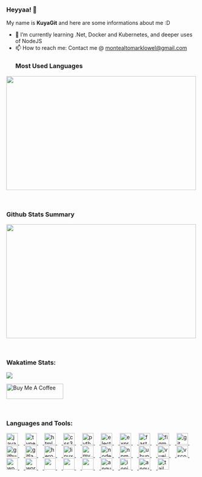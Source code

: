 ### Heyyaa! 👋

My name is **KuyaGit** and here are some informations about me :D

- 🌱 I’m currently learning .Net, Docker and Kubernetes, and deeper uses of NodeJS
- 📫 How to reach me: Contact me @ montealtomarklowel@gmail.com
<br /> <h3 align="left">Most Used Languages</h3>
<img width="500px" height="300px"  src="https://github-readme-stats.vercel.app/api/top-langs/?username=KuyaGit&layout=compact"/>

<br /><h3 align="left">Github Stats Summary</h3>
<img width="500px" height="300px" src="https://github-readme-stats.vercel.app/api?username=KuyaGit&show_icons=true&bg_color=35,002880,3059b3,4ab2c7,007f99&text_color=FFF&theme=dark&custom_title=KuyaGit%27s%20GitHub%20stats&hide_border=true&border_radius=10"/>

<br /><h3 align="left">Wakatime Stats:</h3>
<img src="https://wakatime.com/share/@KuyaGit/a6288e46-50b1-4312-9244-7205d3d43ece.svg"/>

<a href="https://www.buymeacoffee.com/KuyaGit" target="_blank"><img src="https://cdn.buymeacoffee.com/buttons/v2/default-yellow.png" alt="Buy Me A Coffee" style="height: 40px !important;width: 150px !important;" ></a>

<br /><h3 align="left">Languages and Tools:</h3>

<div align="left">
  <a href="https://developer.mozilla.org/en-US/docs/Web/JavaScript">
    <img src="https://cdn.jsdelivr.net/gh/devicons/devicon/icons/javascript/javascript-original.svg" height="30" alt="javascript logo"  />
  </a>
  <a href="https://www.typescriptlang.org/">
    <img width="12" />
    <img src="https://cdn.jsdelivr.net/gh/devicons/devicon/icons/typescript/typescript-original.svg" height="30" alt="typescript logo"  />
  </a>
  <a href="https://developer.mozilla.org/en-US/docs/Web/HTML">
    <img width="12" />
    <img src="https://cdn.jsdelivr.net/gh/devicons/devicon/icons/html5/html5-original.svg" height="30" alt="html5 logo"  />
  </a>
  <a href="https://developer.mozilla.org/en-US/docs/Web/CSS">
    <img width="12" />
    <img src="https://cdn.jsdelivr.net/gh/devicons/devicon/icons/css3/css3-original.svg" height="30" alt="css3 logo"  />
  </a>
  <a href="https://www.python.org/">
    <img width="12" />
    <img src="https://cdn.jsdelivr.net/gh/devicons/devicon/icons/python/python-original.svg" height="30" alt="python logo"  />
  </a>
  <a href="https://www.electronjs.org/">
    <img width="12" />
    <img src="https://cdn.jsdelivr.net/gh/devicons/devicon/icons/electron/electron-original.svg" height="30" alt="electron logo"  />
  </a>
  <a href="https://expressjs.com/">
    <img width="12" />
    <img src="https://cdn.jsdelivr.net/gh/devicons/devicon/icons/express/express-original.svg" height="30" alt="express logo"  />
  </a>
  <a href="https://fastapi.tiangolo.com/">
    <img width="12" />
    <img src="https://cdn.jsdelivr.net/gh/devicons/devicon/icons/fastapi/fastapi-original.svg" height="30" alt="fastapi logo"  />
  </a>
  <a href="https://www.figma.com" target="_blank">
    <img width="12" />
    <img src="https://cdn.jsdelivr.net/gh/devicons/devicon/icons/figma/figma-original.svg" height="30" alt="figma logo"  />
  </a>
  <a href="https://git-scm.com/" target="_blank">
    <img width="12" />
    <img src="https://cdn.jsdelivr.net/gh/devicons/devicon/icons/git/git-original.svg" height="30" alt="git logo"  />  
  </a>
  <a href="https://github.com/KuyaGit" target="_blank">
    <img width="12" />
    <img src="https://cdn.jsdelivr.net/gh/devicons/devicon/icons/github/github-original.svg" height="30" alt="github logo"  />
  </a>
  <a href="https://gitlab.com/KuyaGit" target="_blank">
    <img width="12" />
    <img src="https://cdn.jsdelivr.net/gh/devicons/devicon/icons/gitlab/gitlab-original.svg" height="30" alt="gitlab logo"  />
  </a>
  <a href="https://devcenter.heroku.com/categories/reference" target="_blank">
    <img width="12" />
    <img src="https://cdn.jsdelivr.net/gh/devicons/devicon/icons/heroku/heroku-original.svg" height="30" alt="heroku logo"  />
  </a>
  <a href="https://www.linux.org/" target="_blank">
    <img width="12" />
    <img src="https://cdn.jsdelivr.net/gh/devicons/devicon/icons/linux/linux-original.svg" height="30" alt="linux logo"  />
  </a>
  <a href="https://www.mysql.com/" target="_blank">
    <img width="12" />
    <img src="https://cdn.jsdelivr.net/gh/devicons/devicon/icons/mysql/mysql-original.svg" height="30" alt="mysql logo"  />
  </a>
  <a href="https://nodejs.org/en" target="_blank">
    <img width="12" />
    <img src="https://cdn.jsdelivr.net/gh/devicons/devicon/icons/nodejs/nodejs-original.svg" height="30" alt="nodejs logo"  />
  </a>
  <a href="https://www.npmjs.com/" target="_blank">
    <img width="12" />
    <img src="https://cdn.jsdelivr.net/gh/devicons/devicon/icons/npm/npm-original-wordmark.svg" height="30" alt="npm logo"  />
  </a>
  <a href="https://ubuntu.com/" target="_blank">
    <img width="12" />
    <img src="https://cdn.jsdelivr.net/gh/devicons/devicon/icons/ubuntu/ubuntu-plain.svg" height="30" alt="ubuntu logo"  />
  </a>
  <a href="https://vuejs.org/" target="_blank">
    <img width="12" />
    <img src="https://cdn.jsdelivr.net/gh/devicons/devicon/icons/vuejs/vuejs-original.svg" height="30" alt="vuejs logo"  />
  </a>
  <a href="https://code.visualstudio.com/" target="_blank">
    <img width="12" />
    <img src="https://cdn.jsdelivr.net/gh/devicons/devicon/icons/vscode/vscode-original.svg" height="30" alt="vscode logo"  />
  </a>
  <a href="https://wordpress.org/plugins/woocommerce/" target="_blank">
    <img width="12" />
    <img src="https://cdn.jsdelivr.net/gh/devicons/devicon/icons/woocommerce/woocommerce-original.svg" height="30" alt="woocommerce logo"  />
  </a>
  <a href="https://wordpress.org/" target="_blank">
    <img width="12" />
    <img src="https://cdn.jsdelivr.net/gh/devicons/devicon/icons/wordpress/wordpress-original.svg" height="30" alt="wordpress logo"  />
  </a>
  <a href="https://www.docker.com/" target="_blank">
    <img width="12" />
    <img src="https://cdn.jsdelivr.net/gh/devicons/devicon@latest/icons/docker/docker-original-wordmark.svg" height="30"/>
  </a>
  <a href="https://aws.amazon.com/" target="_blank">
    <img width="12" />
    <img src="https://cdn.jsdelivr.net/gh/devicons/devicon@latest/icons/amazonwebservices/amazonwebservices-original-wordmark.svg" height="30"/>
  </a>
  <a href="https://azure.microsoft.com/en-us/" target="_blank">
    <img width="12" />
    <img src="https://cdn.jsdelivr.net/gh/devicons/devicon@latest/icons/azure/azure-original-wordmark.svg" height="30"/>
  </a>
  <a href="https://angular.dev/" target="_blank">
    <img width="12" />
    <img src="https://cdn.jsdelivr.net/gh/devicons/devicon@latest/icons/angular/angular-original.svg" height="30" alt="angular"/>
  </a>
  <a href="https://ionicframework.com/" target="_blank">
    <img width="12" />
    <img src="https://cdn.jsdelivr.net/gh/devicons/devicon@latest/icons/ionic/ionic-original.svg" height="30" alt="ionic"/>
  </a>
  <a href="https://material.angular.io/" target="_blank">
    <img width="12" />
    <img src="https://cdn.jsdelivr.net/gh/devicons/devicon@latest/icons/angularmaterial/angularmaterial-original.svg" height="30" alt="angular-material"/>
  </a>
  <a href="https://tailwindcss.com/" target="_blank">
    <img width="12" />
    <img src="https://cdn.jsdelivr.net/gh/devicons/devicon@latest/icons/tailwindcss/tailwindcss-original.svg" height="30" alt="tailwindcss"/>
  </a>
</div>
